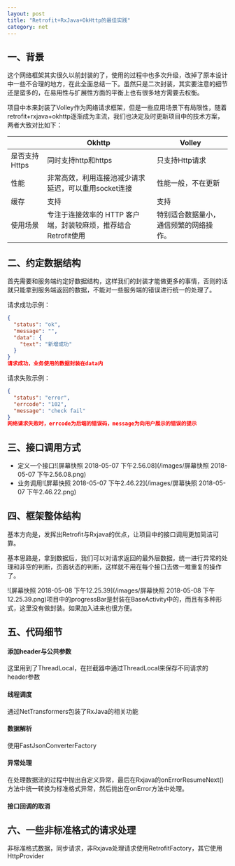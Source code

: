 ```yaml
---
layout: post
title: "Retrofit+RxJava+OkHttp的最佳实践"
category: net
---
```


## 一、背景
这个网络框架其实很久以前封装的了，使用的过程中也多次升级，改掉了原本设计中一些不合理的地方，在此全面总结一下。虽然只是二次封装，其实要注意的细节还是蛮多的，在易用性与扩展性方面的平衡上也有很多地方需要去权衡。

项目中本来封装了Volley作为网络请求框架，但是一些应用场景下有局限性，随着retrofit+rxjava+okhttp逐渐成为主流，我们也决定及时更新项目中的技术方案，两者大致对比如下：

|     | Okhttp | Volley |
| ---- | ------ | ------ |
|    是否支持Https  | 同时支持http和https | 只支持Http请求 |
| 性能 | 非常高效，利用连接池减少请求延迟，可以重用socket连接 | 性能一般，不在更新 |
| 缓存 | 支持 | 支持 |
|使用场景|专注于连接效率的 HTTP 客户端，封装较麻烦，推荐结合Retrofit使用|特别适合数据量小，通信频繁的网络操作。|

## 二、约定数据结构

首先需要和服务端约定好数据结构，这样我们的封装才能做更多的事情，否则的话就只能拿到服务端返回的数据，不能对一些服务端的错误进行统一的处理了。

请求成功示例：
```json
{
  "status": "ok",
  "message": "",
  "data": {
    "text": "新增成功"
  }
}
请求成功，业务使用的数据封装在data内
```
请求失败示例：

```json
{
  "status": "error",
  "errcode": "102",
  "message": "check fail"
}
网络请求失败时，errcode为后端的错误码，message为向用户展示的错误的提示
```

## 三、接口调用方式

- 定义一个接口![屏幕快照 2018-05-07 下午2.56.08](/images/屏幕快照 2018-05-07 下午2.56.08.png)
- 业务调用![屏幕快照 2018-05-07 下午2.46.22](/images/屏幕快照 2018-05-07 下午2.46.22.png)

## 四、框架整体结构

基本方向是，发挥出Retrofit与Rxjava的优点，让项目中的接口调用更加简洁可靠。

基本思路是，拿到数据后，我们可以对请求返回的最外层数据，统一进行异常的处理和非空的判断，页面状态的判断，这样就不用在每个接口去做一堆重复的操作了。

![屏幕快照 2018-05-08 下午12.25.39](/images/屏幕快照 2018-05-08 下午12.25.39.png)项目中的progressBar是封装在BaseActivity中的，而且有多种形式，这里没有做封装。如果加入进来也很方便。

## 五、代码细节

#### 添加header与公共参数

这里用到了ThreadLocal，在拦截器中通过ThreadLocal来保存不同请求的header参数	

#### 线程调度

通过NetTransformers包装了RxJava的相关功能

#### 数据解析

使用FastJsonConverterFactory

#### 异常处理

在处理数据流的过程中抛出自定义异常，最后在Rxjava的onErrorResumeNext()方法中统一转换为标准格式异常，然后抛出在onError方法中处理。

#### 接口回调的取消


## 六、一些非标准格式的请求处理

非标准格式数据，同步请求，非Rxjava处理请求使用RetrofitFactory，其它使用HttpProvider